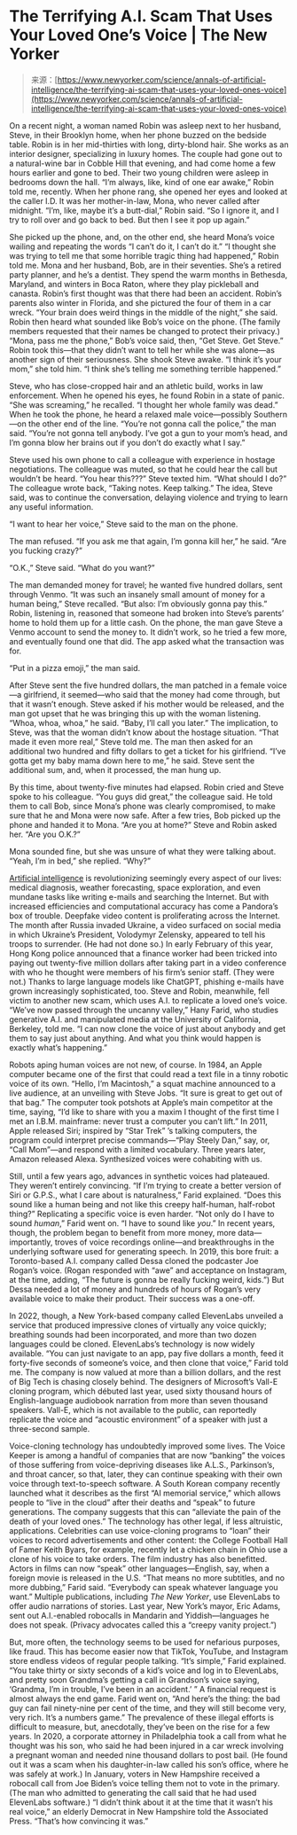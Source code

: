 <!--yml
category: 未分类
date: 2024-05-27 14:44:46
-->

# The Terrifying A.I. Scam That Uses Your Loved One’s Voice | The New Yorker

> 来源：[https://www.newyorker.com/science/annals-of-artificial-intelligence/the-terrifying-ai-scam-that-uses-your-loved-ones-voice](https://www.newyorker.com/science/annals-of-artificial-intelligence/the-terrifying-ai-scam-that-uses-your-loved-ones-voice)

On a recent night, a woman named Robin was asleep next to her husband, Steve, in their Brooklyn home, when her phone buzzed on the bedside table. Robin is in her mid-thirties with long, dirty-blond hair. She works as an interior designer, specializing in luxury homes. The couple had gone out to a natural-wine bar in Cobble Hill that evening, and had come home a few hours earlier and gone to bed. Their two young children were asleep in bedrooms down the hall. “I’m always, like, kind of one ear awake,” Robin told me, recently. When her phone rang, she opened her eyes and looked at the caller I.D. It was her mother-in-law, Mona, who never called after midnight. “I’m, like, maybe it’s a butt-dial,” Robin said. “So I ignore it, and I try to roll over and go back to bed. But then I see it pop up again.”

She picked up the phone, and, on the other end, she heard Mona’s voice wailing and repeating the words “I can’t do it, I can’t do it.” “I thought she was trying to tell me that some horrible tragic thing had happened,” Robin told me. Mona and her husband, Bob, are in their seventies. She’s a retired party planner, and he’s a dentist. They spend the warm months in Bethesda, Maryland, and winters in Boca Raton, where they play pickleball and canasta. Robin’s first thought was that there had been an accident. Robin’s parents also winter in Florida, and she pictured the four of them in a car wreck. “Your brain does weird things in the middle of the night,” she said. Robin then heard what sounded like Bob’s voice on the phone. (The family members requested that their names be changed to protect their privacy.) “Mona, pass me the phone,” Bob’s voice said, then, “Get Steve. Get Steve.” Robin took this—that they didn’t want to tell her while she was alone—as another sign of their seriousness. She shook Steve awake. “I think it’s your mom,” she told him. “I think she’s telling me something terrible happened.”

Steve, who has close-cropped hair and an athletic build, works in law enforcement. When he opened his eyes, he found Robin in a state of panic. “She was screaming,” he recalled. “I thought her whole family was dead.” When he took the phone, he heard a relaxed male voice—possibly Southern—on the other end of the line. “You’re not gonna call the police,” the man said. “You’re not gonna tell anybody. I’ve got a gun to your mom’s head, and I’m gonna blow her brains out if you don’t do exactly what I say.”

Steve used his own phone to call a colleague with experience in hostage negotiations. The colleague was muted, so that he could hear the call but wouldn’t be heard. “You hear this???” Steve texted him. “What should I do?” The colleague wrote back, “Taking notes. Keep talking.” The idea, Steve said, was to continue the conversation, delaying violence and trying to learn any useful information.

“I want to hear her voice,” Steve said to the man on the phone.

The man refused. “If you ask me that again, I’m gonna kill her,” he said. “Are you fucking crazy?”

“O.K.,” Steve said. “What do you want?”

The man demanded money for travel; he wanted five hundred dollars, sent through Venmo. “It was such an insanely small amount of money for a human being,” Steve recalled. “But also: I’m obviously gonna pay this.” Robin, listening in, reasoned that someone had broken into Steve’s parents’ home to hold them up for a little cash. On the phone, the man gave Steve a Venmo account to send the money to. It didn’t work, so he tried a few more, and eventually found one that did. The app asked what the transaction was for.

“Put in a pizza emoji,” the man said.

After Steve sent the five hundred dollars, the man patched in a female voice—a girlfriend, it seemed—who said that the money had come through, but that it wasn’t enough. Steve asked if his mother would be released, and the man got upset that he was bringing this up with the woman listening. “Whoa, whoa, whoa,” he said. “Baby, I’ll call you later.” The implication, to Steve, was that the woman didn’t know about the hostage situation. “That made it even more real,” Steve told me. The man then asked for an additional two hundred and fifty dollars to get a ticket for his girlfriend. “I’ve gotta get my baby mama down here to me,” he said. Steve sent the additional sum, and, when it processed, the man hung up.

By this time, about twenty-five minutes had elapsed. Robin cried and Steve spoke to his colleague. “You guys did great,” the colleague said. He told them to call Bob, since Mona’s phone was clearly compromised, to make sure that he and Mona were now safe. After a few tries, Bob picked up the phone and handed it to Mona. “Are you at home?” Steve and Robin asked her. “Are you O.K.?”

Mona sounded fine, but she was unsure of what they were talking about. “Yeah, I’m in bed,” she replied. “Why?”

[Artificial intelligence](https://www.newyorker.com/tag/artificial-intelligence-ai) is revolutionizing seemingly every aspect of our lives: medical diagnosis, weather forecasting, space exploration, and even mundane tasks like writing e-mails and searching the Internet. But with increased efficiencies and computational accuracy has come a Pandora’s box of trouble. Deepfake video content is proliferating across the Internet. The month after Russia invaded Ukraine, a video surfaced on social media in which Ukraine’s President, Volodymyr Zelensky, appeared to tell his troops to surrender. (He had not done so.) In early February of this year, Hong Kong police announced that a finance worker had been tricked into paying out twenty-five million dollars after taking part in a video conference with who he thought were members of his firm’s senior staff. (They were not.) Thanks to large language models like ChatGPT, phishing e-mails have grown increasingly sophisticated, too. Steve and Robin, meanwhile, fell victim to another new scam, which uses A.I. to replicate a loved one’s voice. “We’ve now passed through the uncanny valley,” Hany Farid, who studies generative A.I. and manipulated media at the University of California, Berkeley, told me. “I can now clone the voice of just about anybody and get them to say just about anything. And what you think would happen is exactly what’s happening.”

Robots aping human voices are not new, of course. In 1984, an Apple computer became one of the first that could read a text file in a tinny robotic voice of its own. “Hello, I’m Macintosh,” a squat machine announced to a live audience, at an unveiling with Steve Jobs. “It sure is great to get out of that bag.” The computer took potshots at Apple’s main competitor at the time, saying, “I’d like to share with you a maxim I thought of the first time I met an I.B.M. mainframe: never trust a computer you can’t lift.” In 2011, Apple released Siri; inspired by “Star Trek” ’s talking computers, the program could interpret precise commands—“Play Steely Dan,” say, or, “Call Mom”—and respond with a limited vocabulary. Three years later, Amazon released Alexa. Synthesized voices were cohabiting with us.

Still, until a few years ago, advances in synthetic voices had plateaued. They weren’t entirely convincing. “If I’m trying to create a better version of Siri or G.P.S., what I care about is naturalness,” Farid explained. “Does this sound like a human being and not like this creepy half-human, half-robot thing?” Replicating a specific voice is even harder. “Not only do I have to sound *human*,” Farid went on. “I have to sound like *you*.” In recent years, though, the problem began to benefit from more money, more data—importantly, troves of voice recordings online—and breakthroughs in the underlying software used for generating speech. In 2019, this bore fruit: a Toronto-based A.I. company called Dessa cloned the podcaster Joe Rogan’s voice. (Rogan responded with “awe” and acceptance on Instagram, at the time, adding, “The future is gonna be really fucking weird, kids.”) But Dessa needed a lot of money and hundreds of hours of Rogan’s very available voice to make their product. Their success was a one-off.

In 2022, though, a New York-based company called ElevenLabs unveiled a service that produced impressive clones of virtually any voice quickly; breathing sounds had been incorporated, and more than two dozen languages could be cloned. ElevenLabs’s technology is now widely available. “You can just navigate to an app, pay five dollars a month, feed it forty-five seconds of someone’s voice, and then clone that voice,” Farid told me. The company is now valued at more than a billion dollars, and the rest of Big Tech is chasing closely behind. The designers of Microsoft’s Vall-E cloning program, which débuted last year, used sixty thousand hours of English-language audiobook narration from more than seven thousand speakers. Vall-E, which is not available to the public, can reportedly replicate the voice and “acoustic environment” of a speaker with just a three-second sample.

Voice-cloning technology has undoubtedly improved some lives. The Voice Keeper is among a handful of companies that are now “banking” the voices of those suffering from voice-depriving diseases like A.L.S., Parkinson’s, and throat cancer, so that, later, they can continue speaking with their own voice through text-to-speech software. A South Korean company recently launched what it describes as the first “AI memorial service,” which allows people to “live in the cloud” after their deaths and “speak” to future generations. The company suggests that this can “alleviate the pain of the death of your loved ones.” The technology has other legal, if less altruistic, applications. Celebrities can use voice-cloning programs to “loan” their voices to record advertisements and other content: the College Football Hall of Famer Keith Byars, for example, recently let a chicken chain in Ohio use a clone of his voice to take orders. The film industry has also benefitted. Actors in films can now “speak” other languages—English, say, when a foreign movie is released in the U.S. “That means no more subtitles, and no more dubbing,” Farid said. “Everybody can speak whatever language you want.” Multiple publications, including *The New Yorker*, use ElevenLabs to offer audio narrations of stories. Last year, New York’s mayor, Eric Adams, sent out A.I.-enabled robocalls in Mandarin and Yiddish—languages he does not speak. (Privacy advocates called this a “creepy vanity project.”)

But, more often, the technology seems to be used for nefarious purposes, like fraud. This has become easier now that TikTok, YouTube, and Instagram store endless videos of regular people talking. “It’s simple,” Farid explained. “You take thirty or sixty seconds of a kid’s voice and log in to ElevenLabs, and pretty soon Grandma’s getting a call in Grandson’s voice saying, ‘Grandma, I’m in trouble, I’ve been in an accident.’ ” A financial request is almost always the end game. Farid went on, “And here’s the thing: the bad guy can fail ninety-nine per cent of the time, and they will still become very, very rich. It’s a numbers game.” The prevalence of these illegal efforts is difficult to measure, but, anecdotally, they’ve been on the rise for a few years. In 2020, a corporate attorney in Philadelphia took a call from what he thought was his son, who said he had been injured in a car wreck involving a pregnant woman and needed nine thousand dollars to post bail. (He found out it was a scam when his daughter-in-law called his son’s office, where he was safely at work.) In January, voters in New Hampshire received a robocall call from Joe Biden’s voice telling them not to vote in the primary. (The man who admitted to generating the call said that he had used ElevenLabs software.) “I didn’t think about it at the time that it wasn’t his real voice,” an elderly Democrat in New Hampshire told the Associated Press. “That’s how convincing it was.”
